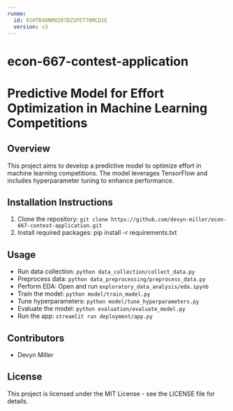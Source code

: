 ```yaml
---
runme:
  id: 01HTB4DNM8Z07BZSPET70MCD1E
  version: v3
---
```


# econ-667-contest-application

# Predictive Model for Effort Optimization in Machine Learning Competitions

## Overview
This project aims to develop a predictive model to optimize effort in machine learning competitions. The model leverages TensorFlow and includes hyperparameter tuning to enhance performance.

## Installation Instructions
1. Clone the repository:
`git clone https://github.com/devyn-miller/econ-667-contest-application.git`
2. Install required packages:
pip install -r requirements.txt


## Usage
- Run data collection: `python data_collection/collect_data.py`
- Preprocess data: `python data_preprocessing/preprocess_data.py`
- Perform EDA: Open and run `exploratory_data_analysis/eda.ipynb`
- Train the model: `python model/train_model.py`
- Tune hyperparameters: `python model/tune_hyperparameters.py`
- Evaluate the model: `python evaluation/evaluate_model.py`
- Run the app: `streamlit run deployment/app.py`

## Contributors
- Devyn Miller

## License
This project is licensed under the MIT License - see the LICENSE file for details.